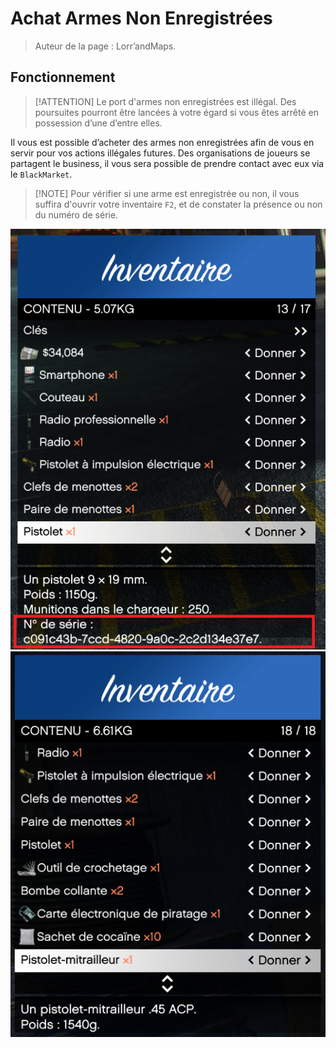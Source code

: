 # Achat Armes Non Enregistrées
		
> Auteur de la page : Lorr’andMaps.


## Fonctionnement

> [!ATTENTION] Le port d'armes non enregistrées est illégal. Des poursuites pourront être lancées à votre égard si vous êtes arrêté en possession d’une d’entre elles.

Il vous est possible d’acheter des armes non enregistrées afin de vous en servir pour vos actions illégales futures. 
Des organisations de joueurs se partagent le business, il vous sera possible de prendre contact avec eux via le `BlackMarket`. 

> [!NOTE] Pour vérifier si une arme est enregistrée ou non, il vous suffira d'ouvrir votre inventaire `F2`, et de constater la présence ou non du numéro de série. 

![purchaseofunregisteredweapons](../../../_media/life/guides/dark/purchaseofunregisteredweapons/purchaseofunregisteredweapons1.png)
![purchaseofunregisteredweapons](../../../_media/life/guides/dark/purchaseofunregisteredweapons/purchaseofunregisteredweapons2.png)